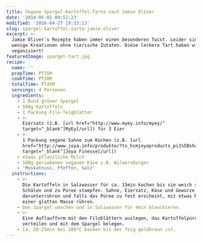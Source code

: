 ```yaml
---
title: Vegane Spargel-Kartoffel-Tarte nach Jamie Oliver
date: '2014-05-01 09:51:23'
modified: '2016-04-27 19:33:13'
slug: spargel-kartoffel-tarte-jamie-oliver
excerpt: >-
  Jamie Oliver´s Rezepte haben immer einen besonderen Twist. Leider sind nur
  wenige Kreationen ohne tierische Zutaten. Diese leckere Tart haben wir
  veganisiert!
featuredImage: spargel-tart.jpg
recipe:
  name: ''
  prepTime: PT15M
  cookTime: PT30M
  totalTime: PT45M
  servings: 4 Personen
  ingredients:
    - 1 Bund grüner Spargel
    - 500g Kartoffeln
    - 1 Packung Filo-Teigblätter
    - >-
      Eiersatz (z.B. [url href="http://www.myey.info/myey/"
      target="_blank"]MyEy[/url]) für 3 Eier
    - >-
      1 Packung vegane Sahne zum Kochen (z.B. [url
      href="http://www.joya.info/produkte/?tx_hcmjoyaproducts_pi1%5BshowUid%5D=19&tx_hcmjoyaproducts_pi1%5BcatUid%5D=5&cHash=8c02a5369444577d8d39b174839e49e0"
      target="_blank"]Joya Finesse[/url])
    - etwas pflanzliche Milch
    - 100g geriebenen veganen Käse z.B. Wilmersburger
    - 'Muskatnuss, Pfeffer, Salz'
  instructions:
    - >-
      Die Kartoffeln in Salzwasser für ca. 15min kochen bis sie weich sind.
      Schälen und zu Püree stampfen. Sahne, Eiersatz, Käse und Gewürze
      darunterrühren und falls das Püree zu fest erscheint, mit etwas Milch zu
      einer glatten Masse rühren.
    - Den Spargel waschen und in Salzwasser für 4min blanchieren.
    - >-
      Eine Auflaufform mit den Filoblättern auslegen, das Kartoffelpüree darauf
      verteilen und mit dem Spargel belegen.
    - Ca. 20-25min bei 180°C backen bis der Teig goldbraun ist.
---
```


<!-- Image removed (no copyright): spargel-kartoffel-tart.jpg -->

